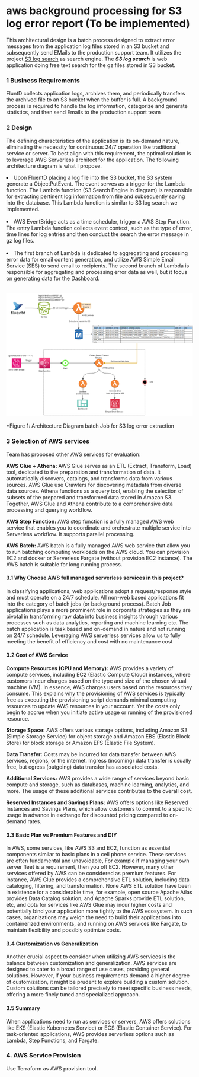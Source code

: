 # aws background processing for S3 log error report  (To be implemented)

This architectural design is a batch process designed to extract error messages from the application log files stored in an S3 bucket and subsequently send EMails to the production support team. It utilizes the project [S3 log search](https://github.com/github4daniel/s3logSearch) as search engine. The <B> <I>S3 log search</B></I> is web application doing free text search for the gz files stored in S3 bucket.
  

### 1 Business Requirements

FluntD collects application logs, archives them, and periodically transfers the archived file to an S3 bucket when the buffer is full. A background process is required to handle the log information, categorize and generate statistics, and then send Emails to the production support team

### 2 Design

The defining characteristics of the application is its on-demand nature, eliminating the necessity for continuous 24/7 operation like traditional service or server. To best align with this requirement, the optimal solution is to leverage AWS Serverless architect for the application. The following architecture diagram is what I propose. 

 <li>Upon FluentD placing a log file into the S3 bucket, the S3 system generate a ObjectPutEvent. The event serves as a trigger for the Lambda function. The Lambda function (S3 Search Engine in diagram) is responsible for extracting pertinent log information from file and subsequently saving into the database.  This Lambda function is similar to S3 log search we implemented.
 </li></br>
 <li>
 AWS EventBridge acts as a time scheduler, trigger a AWS Step Function. The entry Lambda function collects event context, such as the type of error, time lines for log entries and then conduct the search the error message in gz log files.
</li></br>
<li>
The first branch of Lambda is dedicated to aggregating and processing error data for email content generation, and utilize AWS Simple Email Service (SES) to send email to recipients.
The second branch of  Lambda is responsible for aggregating and processing error data as well, but it focus on generating data for the Dashboard.
</li></br>

![Step Function](img/awsstepfunction.png)

*Figure 1: Architecture Diagram batch Job for S3 log error extraction

### 3 Selection of AWS services

Team has proposed other AWS services for evaluation:

<p><b>AWS Glue + Athena: </b>
AWS Glue serves as an ETL (Extract, Transform, Load) tool, dedicated to the preparation and transformation of data. It automatically discovers, catalogs, and transforms data from various sources. AWS Glue use Crawlers for discovering metadata from diverse data sources. Athena functions as a query tool, enabling the selection of subsets of the prepared and transformed data stored in Amazon S3. Together, AWS Glue and Athena contribute to a comprehensive data processing and querying workflow.

<p><b>AWS Step Function: </b>
AWS step function is a fully managed AWS web service that enables you to coordinate and orchestrate multiple service into Serverless workflow. It supports parallel processing.

<p><b>AWS Batch: </b>
AWS batch is a fully managed AWS web service that allow you to run batching computing workloads on the AWS cloud.  You can provision EC2 and docker or Serverless Fargate (without provision EC2 instance). The AWS batch is suitable for long running process.  

#### 3.1 Why Choose AWS full managed serverless services in this project?
In classifying applications, web applications adopt a request/response style and must operate on a 24/7 schedule. All non-web based applications fit into the category of batch jobs (or background process).  Batch Job applications plays a more prominent role in corporate strategies as they are pivotal in transforming raw data into business insights through various processes such as data analytics, reporting and machine learning etc.  The batch application is task based and on-demand in nature and not running on 24/7 schedule. Leveraging AWS serverless services allow us to fully meeting the benefit of efficiency and cost with no maintenance cost 

#### 3.2 Cost of AWS Service

<p><b>Compute Resources (CPU and Memory):</b> AWS provides a variety of compute services, including EC2 (Elastic Compute Cloud) instances, where customers incur charges based on the type and size of the chosen virtual machine (VM). In essence, AWS charges users based on the resources they consume. This explains why the provisioning of AWS services is typically free as executing the provisioning script demands minimal computing resources to update AWS resources in your account. Yet the costs only begin to accrue when you initiate active usage or running of the provisioned resource.

<p><b>Storage Space:</b> AWS offers various storage options, including Amazon S3 (Simple Storage Service) for object storage and Amazon EBS (Elastic Block Store) for block storage or Amazon EFS (Elastic File System).

<p><b>Data Transfer:</b> Costs may be incurred for data transfer between AWS services, regions, or the internet. Ingress (incoming) data transfer is usually free, but egress (outgoing) data transfer has associated costs.

<p><b> Additional Services:</b> AWS provides a wide range of services beyond basic compute and storage, such as databases, machine learning, analytics, and more. The usage of these additional services contributes to the overall cost.

<p><b>Reserved Instances and Savings Plans:</b> AWS offers options like Reserved Instances and Savings Plans, which allow customers to commit to a specific usage in advance in exchange for discounted pricing compared to on-demand rates.

#### 3.3 Basic Plan vs Premium Features and DIY
In AWS, some services, like AWS S3 and EC2, function as essential components similar to basic plans in a cell phone service. These services are often fundamental and unavoidable, For example if managing your own server fleet is a requirement, then you oft EC2. However, many other services offered by AWS can be considered as premium features. For instance, AWS Glue provides a comprehensive ETL solution, including data cataloging, filtering, and transformation. None AWS ETL solution have been in existence for a considerable time, for example, open source Apache Atlas provides Data Catalog solution, and Apache Sparks provide ETL solution, etc, and opts for services like AWS Glue may incur higher costs and potentially bind your application more tightly to the AWS ecosystem. In such cases, organizations may weigh the need to build their applications into containerized environments, and running on AWS services like Fargate, to maintain flexibility and possibly optimize costs.

#### 3.4 Customization vs Generalization
Another crucial aspect to consider when utilizing AWS services is the balance between customization and generalization. AWS services are designed to cater to a broad range of use cases, providing general solutions. However, if your business requirements demand a higher degree of customization, it might be prudent to explore building a custom solution. Custom solutions can be tailored precisely to meet specific business needs, offering a more finely tuned and specialized approach.

#### 3.5 Summary
When applications need to run as services or servers, AWS offers solutions like EKS (Elastic Kubernetes Service) or ECS (Elastic Container Service). For task-oriented applications, AWS provides serverless options such as Lambda, Step Functions, and Fargate.    


### 4. AWS Service Provision
Use Terraform as AWS provision tool.
